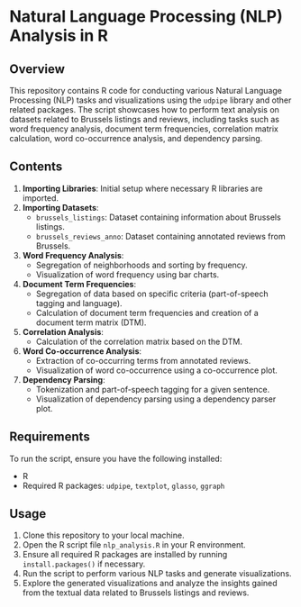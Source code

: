 
# Natural Language Processing (NLP) Analysis in R

## Overview

This repository contains R code for conducting various Natural Language Processing (NLP) tasks and visualizations using the `udpipe` library and other related packages. The script showcases how to perform text analysis on datasets related to Brussels listings and reviews, including tasks such as word frequency analysis, document term frequencies, correlation matrix calculation, word co-occurrence analysis, and dependency parsing.

## Contents

1. **Importing Libraries**: Initial setup where necessary R libraries are imported.
2. **Importing Datasets**:
   - `brussels_listings`: Dataset containing information about Brussels listings.
   - `brussels_reviews_anno`: Dataset containing annotated reviews from Brussels.
3. **Word Frequency Analysis**:
   - Segregation of neighborhoods and sorting by frequency.
   - Visualization of word frequency using bar charts.
4. **Document Term Frequencies**:
   - Segregation of data based on specific criteria (part-of-speech tagging and language).
   - Calculation of document term frequencies and creation of a document term matrix (DTM).
5. **Correlation Analysis**:
   - Calculation of the correlation matrix based on the DTM.
6. **Word Co-occurrence Analysis**:
   - Extraction of co-occurring terms from annotated reviews.
   - Visualization of word co-occurrence using a co-occurrence plot.
7. **Dependency Parsing**:
   - Tokenization and part-of-speech tagging for a given sentence.
   - Visualization of dependency parsing using a dependency parser plot.

## Requirements

To run the script, ensure you have the following installed:

- R 
- Required R packages: `udpipe`, `textplot`, `glasso`, `ggraph`

## Usage

1. Clone this repository to your local machine.
2. Open the R script file `nlp_analysis.R` in your R environment.
3. Ensure all required R packages are installed by running `install.packages()` if necessary.
4. Run the script to perform various NLP tasks and generate visualizations.
5. Explore the generated visualizations and analyze the insights gained from the textual data related to Brussels listings and reviews.

